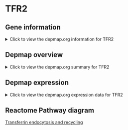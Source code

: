 <h1>TFR2</h1>

<h2>Gene information</h2>
<details>
  <summary>Click to view the depmap.org information for TFR2</summary>
  <iframe src="https://depmap.org/portal/gene/TFR2?tab=about" style="border:none;width:100%;height:800px"></iframe>
</details>

<h2>Depmap overview</h2>
<details>
  <summary>Click to view the depmap.org summary for TFR2</summary>
  <iframe src="https://depmap.org/portal/gene/TFR2?tab=overview" style="border:none;width:100%;height:800px"></iframe>
</details>

<h2>Depmap expression</h2>
<details>
  <summary>Click to view the depmap.org expression data for TFR2</summary>
  <iframe src="https://depmap.org/portal/gene/TFR2?tab=characterization" style="border:none;width:100%;height:800px"></iframe>
</details>



<h2>Reactome Pathway diagram</h2>
<a href="https://reactome.org/PathwayBrowser/#/R-HSA-917977" target="_BLANK">Transferrin endocytosis and recycling</a>



